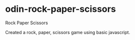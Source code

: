 # odin-rock-paper-scissors
Rock Paper Scissors

Created a rock, paper, scissors game using basic javascript.
